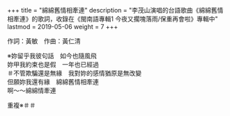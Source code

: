 +++
title = "綿綿舊情相牽連"
description = "李茂山演唱的台語歌曲《綿綿舊情相牽連》的歌詞，收錄在《閩南語專輯1 今夜又擱塊落雨/保重再會啦》專輯中"
lastmod = 2019-05-06
weight = 7
+++

作詞：黃敏　作曲：黃仁清

※妳留乎我彼句話　如今也隨風飛  
妳甲我約束也是假　一年也已經過  
＃不管欺騙還是無緣　我對妳的感情猶原是無改變  
但願妳我還有緣　綿綿舊情相牽連  
啊～～綿綿情牽連  

重複※＃＃
